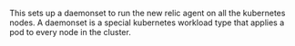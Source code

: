This sets up a daemonset to run the new relic agent on all the kubernetes nodes. A daemonset is a special kubernetes workload type that applies a pod to every node in the cluster.